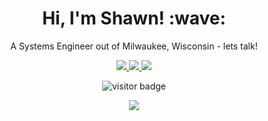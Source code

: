 <h1 align="center">Hi, I'm Shawn! :wave:</h1>

<p align="center">A Systems Engineer out of Milwaukee, Wisconsin - lets talk!</p>
<p align="center">
  <a href="mailto:sa.watkins90@gmail.com">
      <img src=https://img.shields.io/badge/Gmail-D14836?style=for-the-badge&logo=gmail&logoColor=white>
  </a>

  <a href="https://www.linkedin.com/in/shawn-watkins-7490bb101/">
    <img src=https://img.shields.io/badge/LinkedIn-0077B5?style=for-the-badge&logo=linkedin&logoColor=white>
  </a>
  
  <a href="https://twitter.com/binarybitbytes">
    <img src=https://img.shields.io/badge/Twitter-1DA1F2?style=for-the-badge&logo=twitter&logoColor=white>
  </a>
</p>
<div align="center">
<img align="center" src="https://visitor-badge.glitch.me/badge?page_id=page.id" alt="visitor badge"/>
<p align="center"> <img src="https://badges.pufler.dev/commits/monthly/puf17640"></p>
</div>
